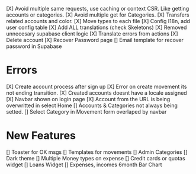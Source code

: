[X] Avoid multiple same requests, use caching or context CSR. Like getting accounts or categories.
[X] Avoid multiple get for Categories.
[X] Transfers related accounts and color.
[X] Move types to each file
[X] Config I18n, add user config table
[X] Add ALL translations (check Skeletons)
[X] Removed unnecesary supabase client logic
[X] Translate errors from actions
[X] Delete account
[X] Recover Password page
[] Email template for recover password in Supabase

# Errors

[X] Create account process after sign up
[X] Error on create movement its not ending transition.
[X] Created accounts doesnt have a locale assigned
[X] Navbar shown on login page
[X] Account from the URL is being overwritted in select Home
[] Accounts & Categories not always being setted.
[] Select Category in Movement form overlaped by navbar

# New Features

[] Toaster for OK msgs
[] Templates for movements
[] Admin Categories
[] Dark theme
[] Multiple Money types on expense
[] Credit cards or quotas widget
[] Loans Widget
[] Expenses, incomes 6month Bar Chart

